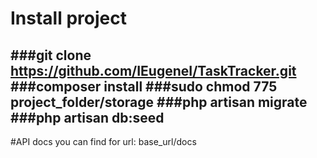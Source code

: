 # Install project
 ###git clone https://github.com/IEugeneI/TaskTracker.git
 ###composer install
 ###sudo chmod 775 project_folder/storage
 ###php artisan migrate
 ###php artisan db:seed
 ---
 
 
 
 
 #API docs you can find for url: base_url/docs


